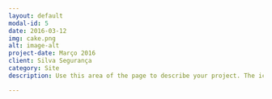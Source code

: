 ```yaml
---
layout: default
modal-id: 5
date: 2016-03-12
img: cake.png
alt: image-alt
project-date: Março 2016
client: Silva Segurança
category: Site
description: Use this area of the page to describe your project. The icon above is part of a free icon set by <a href="https://sellfy.com/p/8Q9P/jV3VZ/">Flat Icons</a>. On their website, you can download their free set with 16 icons, or you can purchase the entire set with 146 icons for only $12!

---
```

